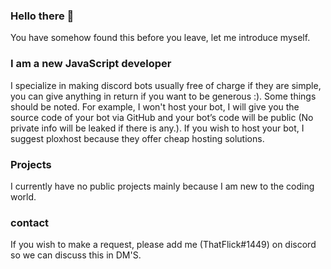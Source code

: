### Hello there 👋

You have somehow found this before you leave, let me introduce myself.

### I am a new JavaScript developer 
I specialize in making discord bots usually free of charge if they are simple, you can give anything in return if you want to be generous :). Some things should be noted. For example, I won't host your bot, I will give you the source code of your bot via GitHub and your bot’s code will be public (No private info will be leaked if there is any.). If you wish to host your bot, I suggest ploxhost because they offer cheap hosting solutions.

### Projects
I currently have no public projects mainly because I am new to the coding world.

### contact 

If you wish to make a request, please add me (ThatFlick#1449) on discord so we can discuss this in DM'S.


